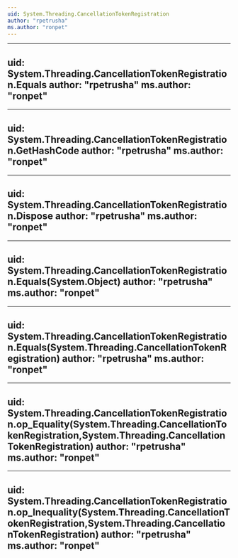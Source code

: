 ```yaml
---
uid: System.Threading.CancellationTokenRegistration
author: "rpetrusha"
ms.author: "ronpet"
---
```


---
uid: System.Threading.CancellationTokenRegistration.Equals
author: "rpetrusha"
ms.author: "ronpet"
---

---
uid: System.Threading.CancellationTokenRegistration.GetHashCode
author: "rpetrusha"
ms.author: "ronpet"
---

---
uid: System.Threading.CancellationTokenRegistration.Dispose
author: "rpetrusha"
ms.author: "ronpet"
---

---
uid: System.Threading.CancellationTokenRegistration.Equals(System.Object)
author: "rpetrusha"
ms.author: "ronpet"
---

---
uid: System.Threading.CancellationTokenRegistration.Equals(System.Threading.CancellationTokenRegistration)
author: "rpetrusha"
ms.author: "ronpet"
---

---
uid: System.Threading.CancellationTokenRegistration.op_Equality(System.Threading.CancellationTokenRegistration,System.Threading.CancellationTokenRegistration)
author: "rpetrusha"
ms.author: "ronpet"
---

---
uid: System.Threading.CancellationTokenRegistration.op_Inequality(System.Threading.CancellationTokenRegistration,System.Threading.CancellationTokenRegistration)
author: "rpetrusha"
ms.author: "ronpet"
---
